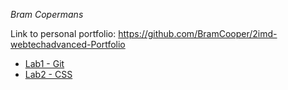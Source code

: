 _Bram Copermans_

Link to personal portfolio: https://github.com/BramCooper/2imd-webtechadvanced-Portfolio
- [Lab1 - Git](https://github.com/BramCooper/2imd-webtechadvanced-portfolio/tree/master/Lab1%20-%20git)
- [Lab2 - CSS](https://github.com/BramCooper/2imd-webtechadvanced-portfolio/tree/master/Lab2-CSS)